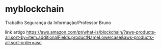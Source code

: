 # myblockchain
Trabalho Segurança da Informação/Professor Bruno

link artigo
https://aws.amazon.com/pt/what-is/blockchain/?aws-products-all.sort-by=item.additionalFields.productNameLowercase&aws-products-all.sort-order=asc
